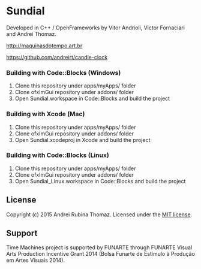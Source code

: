 # Sundial

Developed in C++ / OpenFrameworks by Vitor Andrioli, Victor Fornaciari and Andrei Thomaz.

http://maquinasdotempo.art.br

https://github.com/andreirt/candle-clock

### Building with Code::Blocks (Windows)

1. Clone this repository under apps/myApps/ folder
2. Clone ofxImGui repository under addons/ folder
3. Open Sundial.workspace in Code::Blocks and build the project

### Building with Xcode (Mac)

1. Clone this repository under apps/myApps/ folder
2. Clone ofxImGui repository under addons/ folder
3. Open Sundial.xcodeproj in Xcode and build the project

### Building with Code::Blocks (Linux)

1. Clone this repository under apps/myApps/ folder
2. Clone ofxImGui repository under addons/ folder
3. Open Sundial_Linux.workspace in Code::Blocks and build the project

## License

Copyright (c) 2015 Andrei Rubina Thomaz. Licensed under the [MIT license](bin/license.txt).

## Support

Time Machines project is supported by FUNARTE through FUNARTE Visual Arts Production Incentive Grant 2014 (Bolsa Funarte de Estímulo à Produção em Artes Visuais 2014).
